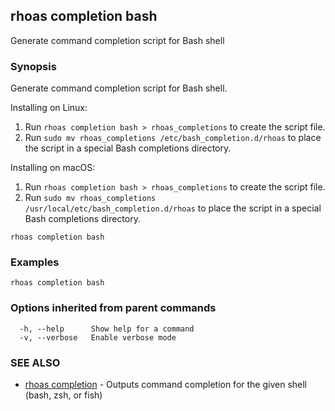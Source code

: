 ## rhoas completion bash

Generate command completion script for Bash shell

### Synopsis

Generate command completion script for Bash shell.

Installing on Linux:

1. Run `rhoas completion bash > rhoas_completions` to create the script file.
2. Run `sudo mv rhoas_completions /etc/bash_completion.d/rhoas` to place the script in a special Bash completions directory.

Installing on macOS:

1. Run `rhoas completion bash > rhoas_completions` to create the script file.
2. Run `sudo mv rhoas_completions /usr/local/etc/bash_completion.d/rhoas` to place the script in a special Bash completions directory.


```
rhoas completion bash
```

### Examples

```
rhoas completion bash

```

### Options inherited from parent commands

```
  -h, --help      Show help for a command
  -v, --verbose   Enable verbose mode
```

### SEE ALSO

* [rhoas completion](rhoas_completion.md)	 - Outputs command completion for the given shell (bash, zsh, or fish)

